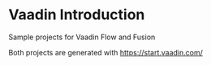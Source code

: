 # Vaadin Introduction
Sample projects for Vaadin Flow and Fusion

Both projects are generated with https://start.vaadin.com/
